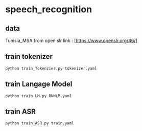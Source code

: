 # speech_recognition

## data
Tunisia_MSA from open slr
link : [https://www.openslr.org/46/]


## train tokenizer

`python train_Tokenzier.py tokenizer.yaml`

## train Langage Model

`python train_LM.py RNNLM.yaml`

## train ASR

`python train_ASR.py train.yaml`